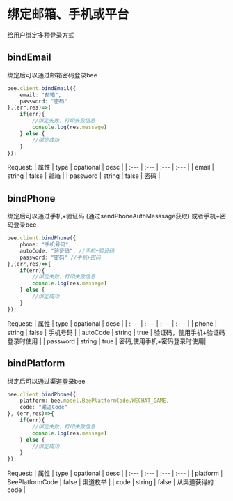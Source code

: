# 绑定邮箱、手机或平台

给用户绑定多种登录方式

## bindEmail
绑定后可以通过邮箱密码登录bee
```typescript
bee.client.bindEmail({
    email: "邮箱",
    password: "密码"
},(err,res)=>{
    if(err){
        //绑定失败，打印失败信息
        console.log(res.message)
    } else {
        //绑定成功 
    }
});
```
Request:
| 属性 | type | opational | desc |
| :--- | :--- | :--- | :--- |
| email | string | false | 邮箱 |
| password | string | false | 密码 |

## bindPhone
绑定后可以通过手机+验证码 (通过sendPhoneAuthMesssage获取) 或者手机+密码登录bee
```typescript
bee.client.bindPhone({
    phone: "手机号码",
    autoCode: "验证码", //手机+验证码
    password: "密码" //手机+密码
},(err,res)=>{
    if(err){
        //绑定失败，打印失败信息
        console.log(res.message)
    } else {
        //绑定成功 
    }
});
```
Request:
| 属性 | type | opational | desc |
| :--- | :--- | :--- | :--- |
| phone | string | false | 手机号码 |
| autoCode | string | true | 验证码，使用手机+验证码登录时使用 |
| password | string | true | 密码,使用手机+密码登录时使用|


## bindPlatform
绑定后可以通过渠道登录bee
```typescript
bee.client.bindPhone({
    platform: bee.model.BeePlatformCode.WECHAT_GAME,
    code: "渠道Code"
}, (err,res)=>{
    if(err){
        //绑定失败，打印失败信息
        console.log(res.message)
    } else {
        //绑定成功 
    }
});
```
Request:
| 属性 | type | opational | desc |
| :--- | :--- | :--- | :--- |
| platform | BeePlatformCode | false | 渠道枚举 |
| code | string | false | 从渠道获得的code |
